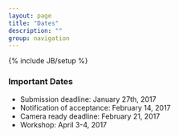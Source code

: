 ```yaml
---
layout: page
title: "Dates"
description: ""
group: navigation
---
```

{% include JB/setup %}

### Important Dates

* Submission deadline: January 27th, 2017
* Notification of acceptance: February 14, 2017
* Camera ready deadline: February 21, 2017
* Workshop: April 3-4, 2017
